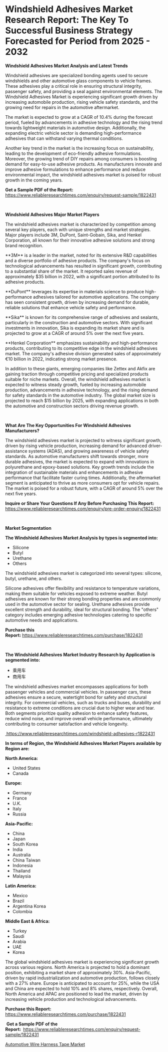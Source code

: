 <p><h1>Windshield Adhesives Market Research Report: The Key To Successful Business Strategy Forecasted for Period from 2025 - 2032</h1></p><p><strong>Windshield Adhesives Market Analysis and Latest Trends</strong></p>
<p><p>Windshield adhesives are specialized bonding agents used to secure windshields and other automotive glass components to vehicle frames. These adhesives play a critical role in ensuring structural integrity, passenger safety, and providing a seal against environmental elements. The Windshield Adhesives Market is experiencing significant growth driven by increasing automobile production, rising vehicle safety standards, and the growing need for repairs in the automotive aftermarket.</p><p>The market is expected to grow at a CAGR of 10.4% during the forecast period, fueled by advancements in adhesive technology and the rising trend towards lightweight materials in automotive design. Additionally, the expanding electric vehicle sector is demanding high-performance adhesives that can withstand varying thermal conditions. </p><p>Another key trend in the market is the increasing focus on sustainability, leading to the development of eco-friendly adhesive formulations. Moreover, the growing trend of DIY repairs among consumers is boosting demand for easy-to-use adhesive products. As manufacturers innovate and improve adhesive formulations to enhance performance and reduce environmental impact, the windshield adhesives market is poised for robust growth in the coming years.</p></p>
<p><strong>Get a Sample PDF of the Report:&nbsp;</strong> <a href="https://www.reliableresearchtimes.com/enquiry/request-sample/1822431?utm_campaign=2007&utm_medium=2&utm_source=Github&utm_content=ia&utm_term=01042025&utm_id=windshield-adhesives">https://www.reliableresearchtimes.com/enquiry/request-sample/1822431</a></p>
<p>&nbsp;</p>
<p><strong>Windshield Adhesives Major Market Players</strong></p>
<p><p>The windshield adhesives market is characterized by competition among several key players, each with unique strengths and market strategies. Major players include 3M, DuPont, Saint-Gobain, Sika, and Henkel Corporation, all known for their innovative adhesive solutions and strong brand recognition.</p><p>**3M** is a leader in the market, noted for its extensive R&D capabilities and a diverse portfolio of adhesive products. The company's focus on technological advancements has resulted in significant growth, contributing to a substantial share of the market. It reported sales revenue of approximately $35 billion in 2022, with a significant portion attributed to its adhesive products.</p><p>**DuPont** leverages its expertise in materials science to produce high-performance adhesives tailored for automotive applications. The company has seen consistent growth, driven by increasing demand for durable, reliable solutions that enhance vehicle safety and performance.</p><p>**Sika** is known for its comprehensive range of adhesives and sealants, particularly in the construction and automotive sectors. With significant investments in innovation, Sika is expanding its market share and is projected to grow at a CAGR of around 5% over the next five years.</p><p>**Henkel Corporation** emphasizes sustainability and high-performance products, contributing to its competitive edge in the windshield adhesives market. The company's adhesive division generated sales of approximately €10 billion in 2022, indicating strong market presence.</p><p>In addition to these giants, emerging companies like Zettex and Akfix are gaining traction through competitive pricing and specialized products suitable for niche markets. Overall, the windshield adhesives market is expected to witness steady growth, fueled by increasing automobile production, advancements in adhesive technology, and the rising demand for safety standards in the automotive industry. The global market size is projected to reach $15 billion by 2025, with expanding applications in both the automotive and construction sectors driving revenue growth.</p></p>
<p>&nbsp;</p>
<p><strong>What Are The Key Opportunities For Windshield Adhesives Manufacturers?</strong></p>
<p><p>The windshield adhesives market is projected to witness significant growth, driven by rising vehicle production, increasing demand for advanced driver-assistance systems (ADAS), and growing awareness of vehicle safety standards. As automotive manufacturers shift towards stronger, more durable adhesives, the market is expected to expand with innovations in polyurethane and epoxy-based solutions. Key growth trends include the integration of sustainable materials and enhancements in adhesive performance that facilitate faster curing times. Additionally, the aftermarket segment is anticipated to thrive as more consumers opt for vehicle repairs. The market is poised for a robust future, with a CAGR of around 5% over the next five years.</p></p>
<p><strong>Inquire or Share Your Questions If Any Before Purchasing This Report:</strong> <a href="https://www.reliableresearchtimes.com/enquiry/pre-order-enquiry/1822431?utm_campaign=2007&utm_medium=2&utm_source=Github&utm_content=ia&utm_term=01042025&utm_id=windshield-adhesives">https://www.reliableresearchtimes.com/enquiry/pre-order-enquiry/1822431</a></p>
<p>&nbsp;</p>
<p><strong>Market Segmentation</strong></p>
<p><strong>The Windshield Adhesives Market Analysis by types is segmented into:</strong></p>
<p><ul><li>Silicone</li><li>Butyl</li><li>Urethane</li><li>Others</li></ul></p>
<p><p>The windshield adhesives market is categorized into several types: silicone, butyl, urethane, and others. </p><p>Silicone adhesives offer flexibility and resistance to temperature variations, making them suitable for vehicles exposed to extreme weather. Butyl adhesives are known for their strong bonding properties and are commonly used in the automotive sector for sealing. Urethane adhesives provide excellent strength and durability, ideal for structural bonding. The "others" category includes emerging adhesive technologies catering to specific automotive needs and applications.</p></p>
<p><strong>Purchase this Report:&nbsp;</strong><a href="https://www.reliableresearchtimes.com/purchase/1822431?utm_campaign=2007&utm_medium=2&utm_source=Github&utm_content=ia&utm_term=01042025&utm_id=windshield-adhesives">https://www.reliableresearchtimes.com/purchase/1822431</a></p>
<p>&nbsp;</p>
<p><strong>The Windshield Adhesives Market Industry Research by Application is segmented into:</strong></p>
<p><ul><li>乘用车</li><li>商用车</li></ul></p>
<p><p>The windshield adhesives market encompasses applications for both passenger vehicles and commercial vehicles. In passenger cars, these adhesives ensure a secure, watertight bond for safety and structural integrity. For commercial vehicles, such as trucks and buses, durability and resistance to extreme conditions are crucial due to higher wear and tear. Both segments prioritize quality adhesion to enhance safety features, reduce wind noise, and improve overall vehicle performance, ultimately contributing to consumer satisfaction and vehicle longevity.</p></p>
<p><a href="https://www.reliableresearchtimes.com/windshield-adhesives-r1822431?utm_campaign=2007&utm_medium=2&utm_source=Github&utm_content=ia&utm_term=01042025&utm_id=windshield-adhesives">&nbsp;https://www.reliableresearchtimes.com/windshield-adhesives-r1822431</a></p>
<p><strong>In terms of Region, the Windshield Adhesives Market Players available by Region are:</strong></p>
<p>
    <p> <strong> North America: </strong>
        <ul>
            <li>United States</li>
            <li>Canada</li>
        </ul>
        </p> 
    <p> <strong> Europe: </strong>
        <ul>
            <li>Germany</li>
            <li>France</li>
            <li>U.K.</li>
            <li>Italy</li>
            <li>Russia</li>
        </ul>
        </p> 
    <p> <strong> Asia-Pacific: </strong>
        <ul>
            <li>China</li>
            <li>Japan</li>
            <li>South Korea</li>
            <li>India</li>
            <li>Australia</li>
            <li>China Taiwan</li>
            <li>Indonesia</li>
            <li>Thailand</li>
            <li>Malaysia</li>
        </ul>
        </p> 
    <p> <strong> Latin America: </strong>
        <ul>
            <li>Mexico</li>
            <li>Brazil</li>
            <li>Argentina Korea</li>
            <li>Colombia</li>
        </ul>
        </p> 
    <p> <strong> Middle East & Africa: </strong>
        <ul>
            <li>Turkey</li>
            <li>Saudi</li>
            <li>Arabia</li>
            <li>UAE</li>
            <li>Korea</li>
        </ul>
    </p>
    </p>
<p><p>The global windshield adhesives market is experiencing significant growth across various regions. North America is projected to hold a dominant position, exhibiting a market share of approximately 30%. Asia-Pacific, driven by rapid industrialization and automotive production, follows closely with a 27% share. Europe is anticipated to account for 25%, while the USA and China are expected to hold 10% and 8% shares, respectively. Overall, North America and APAC are positioned to lead the market, driven by increasing vehicle production and technological advancements.</p></p>
<p><strong>Purchase this Report: </strong><a href="https://www.reliableresearchtimes.com/purchase/1822431?utm_campaign=2007&utm_medium=2&utm_source=Github&utm_content=ia&utm_term=01042025&utm_id=windshield-adhesives">https://www.reliableresearchtimes.com/purchase/1822431</a></p>
<p>&nbsp;<strong>Get a Sample PDF of the Report:&nbsp;&nbsp;</strong><a href="https://www.reliableresearchtimes.com/enquiry/request-sample/1822431?utm_campaign=2007&utm_medium=2&utm_source=Github&utm_content=ia&utm_term=01042025&utm_id=windshield-adhesives">https://www.reliableresearchtimes.com/enquiry/request-sample/1822431</a></p>
<p><strong></strong></p>
<p><p><a href="https://github.com/angelajermaine/Market-Research-Report-List-6/blob/main/automotive-wire-harness-tape-market.md?utm_campaign=2007&utm_medium=2&utm_source=Github&utm_content=ia&utm_term=01042025&utm_id=windshield-adhesives">Automotive Wire Harness Tape Market</a></p></p>